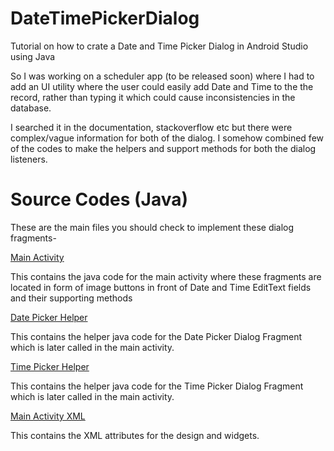 # DateTimePickerDialog
Tutorial on how to crate a Date and Time Picker Dialog in Android Studio using Java


So I was working on a scheduler app (to be released soon) where I had to add an UI utility where the user could easily add Date and Time to the the record, rather than typing it which
could cause inconsistencies in the database.

I searched it in the documentation, stackoverflow etc but there were complex/vague information for both of the dialog. I somehow combined few of the codes to make the helpers and support 
methods for both the dialog listeners.

# Source Codes (Java)

These are the main files you should check to implement these dialog fragments-

[Main Activity](/app/src/main/java/com/babasxn/datetimepickerdialog/MainActivity.java)

This contains the java code for the main activity where these fragments are located in form of image buttons in front of Date and Time EditText fields and their supporting methods

[Date Picker Helper](/app/src/main/java/com/babasxn/datetimepickerdialog/datePickerHelper.java)

This contains the helper java code for the Date Picker Dialog Fragment which is later called in the main activity.

[Time Picker Helper](/app/src/main/java/com/babasxn/datetimepickerdialog/timePickerHelper.java)

This contains the helper java code for the Time Picker Dialog Fragment which is later called in the main activity.

[Main Activity XML](/app/src/main/res/layout/activity_main.xml)

This contains the XML attributes for the design and widgets. 




